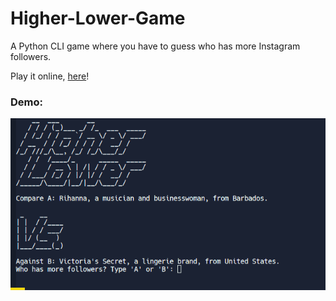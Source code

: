 
# Higher-Lower-Game
A Python CLI game where you have to guess who has more Instagram followers.

Play it online, [here](https://replit.com/@gurbax/higher-lower?v=1)!

### Demo:
![](https://github.com/gurbax-lol/Higher-Lower-Game/blob/main/Higher%20Lower%20Game%20Demo.gif?raw=true)
